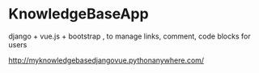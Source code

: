 # KnowledgeBaseApp
django + vue.js + bootstrap  , to manage links, comment, code blocks for users

http://myknowledgebasedjangovue.pythonanywhere.com/ 
